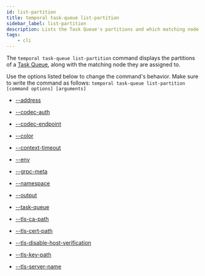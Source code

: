 ```yaml
---
id: list-partition
title: temporal task-queue list-partition
sidebar_label: list-partition
description: Lists the Task Queue's partitions and which matching node they are assigned to.
tags:
	- cli
---
```


The `temporal task-queue list-partition` command displays the partitions of a [Task Queue](/concepts/what-is-a-task-queue), along with the matching node they are assigned to.

Use the options listed below to change the command's behavior.
Make sure to write the command as follows:
`temporal task-queue list-partition [command options] [arguments]`

- [--address](/cli/cmd-options/address)

- [--codec-auth](/cli/cmd-options/codec-auth)

- [--codec-endpoint](/cli/cmd-options/codec-endpoint)

- [--color](/cli/cmd-options/color)

- [--context-timeout](/cli/cmd-options/context-timeout)

- [--env](/cli/cmd-options/env)

- [--grpc-meta](/cli/cmd-options/grpc-meta)

- [--namespace](/cli/cmd-options/namespace)

- [--output](/cli/cmd-options/output)

- [--task-queue](/cli/cmd-options/task-queue)

- [--tls-ca-path](/cli/cmd-options/tls-ca-path)

- [--tls-cert-path](/cli/cmd-options/tls-cert-path)

- [--tls-disable-host-verification](/cli/cmd-options/tls-disable-host-verification)

- [--tls-key-path](/cli/cmd-options/tls-key-path)

- [--tls-server-name](/cli/cmd-options/tls-server-name)

